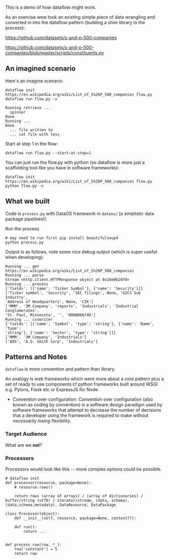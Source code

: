 This is a demo of how dataflow might work.

As an exercise wew took an existing simple piece of data wrangling and converted in into the dataflow pattern (building a shim library in the process):

https://github.com/datasets/s-and-p-500-companies

https://github.com/datasets/s-and-p-500-companies/blob/master/scripts/constituents.py

## An imagined scenario

Here's an imagine scenario:

```
dataflow init https://en.wikipedia.org/wiki/List_of_S%26P_500_companies flow.py
dataflow run flow.py -v

Running retrieve ... 
  spinner
Done
Running ...
Done
  ... file written to
  ... cat file with less
```

Start at step 1 in the flow:

```
dataflow run flow.py --start-at-step=1
```

You can just run the flow.py with python (so dataflow is more just a scaffolding tool like you have in software frameworks):

```
dataflow init https://en.wikipedia.org/wiki/List_of_S%26P_500_companies flow.py
python flow.py -v
```

## What we built

Code is `process.py` with DataOS framework in `dataos/` (a simplistic data package pipelines!).

Run the process

```
# may need to run first pip install beautifulsoup4
python process.py
```

Output is as follows, note some nice debug output (which is super useful when developing):

```
Running ... get
https://en.wikipedia.org/wiki/List_of_S%26P_500_companies
Running ... parse
Stream <http.client.HTTPResponse object at 0x10e0b20f0>
Running ... process
{'fields': [{'name': 'Ticker Symbol'}, {'name': 'Security'}]}
['Ticker symbol', 'Security', 'SEC filings', None, 'GICS Sub Industry',
'Address of Headquarters', None, 'CIK']
['MMM', '3M Company', 'reports', 'Industrials', 'Industrial Conglomerates',
'St. Paul, Minnesota', '', '0000066740']
Running ... csvwriter
{'fields': [{'name': 'Symbol', 'type': 'string'}, {'name': 'Name', 'type':
'string'}, {'name': 'Sector', 'type': 'string'}]}
['MMM', '3M Company', 'Industrials']
['AOS', 'A.O. Smith Corp', 'Industrials']
```

## Patterns and Notes

`dataflow` is more convention and pattern than library.

An analogy is web frameworks which were more about a core pattern plus a set of ready to use components cf python frameworks built around WSGI e.g. Pylons, Flask etc or ExpressJS for Node.


* Convention over configuration: Convention over configuration (also known as coding by convention) is a software design paradigm used by software frameworks that attempt to decrease the number of decisions that a developer using the framework is required to make without necessarily losing flexibility.


### Target Audience

What are we **not**?

### Processors

Processors would look like this -- more complex options could be possible.

```
# dataflow init
def processor(resource, package=None):
    # resource.rows()
    
    return rows (array of arrays) / (array of dictionaries) / buffer/string (utf8) / iterator/stream, (data, schema), (data,schema,metadata), DataResource, DataPackage
    
class Processor(object):
    def __init__(self, resource, package=None, context??):
    
    def run():
        return ...
        
        
def process_row(row, *_):
    row['constant'] = 5
    return row
        
```
